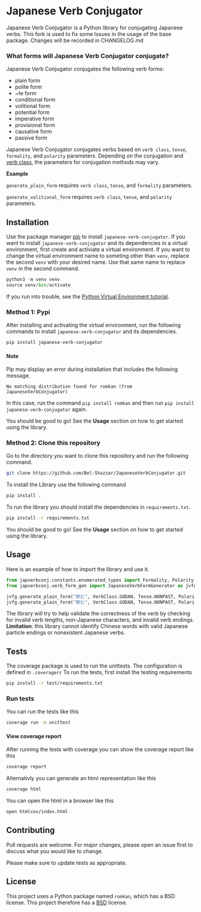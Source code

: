 # Japanese Verb Conjugator

Japanese Verb Conjugator is a Python library for conjugating Japanese verbs.
This fork is used to fix some Issues in the usage of the base package.
Changes will be recorded in CHANGELOG.md

### What forms will Japanese Verb Conjugator conjugate?

Japanese Verb Conjugator conjugates the following verb forms:

- plain form
- polite form
- ~te form
- conditional form
- volitional form
- potential form
- imperative form
- provisional form
- causative form
- passive form

Japanese Verb Conjugator conjugates verbs based on `verb class`, `tense`, `formality`, and `polarity` parameters. Depending on the conjugation and [verb class](https://wtawa.people.amherst.edu/jvrules/index.php?form=groups), the parameters for conjugation methods may vary.

**Example**

`generate_plain_form` requires `verb class`, `tense`, and `formality` parameters.

`generate_volitional_form` requires `verb class`, `tense`, and `polarity` parameters.

## Installation

Use the package manager [pip](https://pip.pypa.io/en/stable/) to install `japanese-verb-conjugator`. If you want to install `japanese-verb-conjugator` and its dependencies in a virtual environment, first create and activiate a virtual environment. If you want to change the virtual environment name to someting other than `venv`, replace the second `venv` with your desired name. Use that same name to replace `venv` in the second command.

```python
python3 -m venv venv
source venv/bin/activate
```

If you run into trouble, see the [Python Virtual Environment tutorial](https://docs.python.org/3/tutorial/venv.html).

### Method 1: Pypi

After installing and activating the virtual environment, run the following commands to install `japanese-verb-conjugator` and its dependencies.

```bash
pip install japanese-verb-conjugator
```

#### Note

Pip may display an error during installation that includes the following message.

```
No matching distribution found for romkan (from JapaneseVerbConjugator)
```

In this case, run the command `pip install romkan` and then run `pip install japanese-verb-conjugator` again.

You should be good to go! See the **Usage** section on how to get started using the library.

### Method 2: Clone this repository

Go to the directory you want to clone this repository and run the following command.

```bash
git clone https://github.com/Bel-Shazzar/JapaneseVerbConjugator.git
```

To install the Library use the following command

```bash
pip install .
```

To run the library you should install the dependencies in `requirements.txt`.

```bash
pip install -r requirements.txt
```

You should be good to go! See the **Usage** section on how to get started using the library.

## Usage

Here is an example of how to import the library and use it.

```python
from japverbconj.constants.enumerated_types import Formality, Polarity, Tense, VerbClass
from japverbconj.verb_form_gen import JapaneseVerbFormGenerator as jvfg

jvfg.generate_plain_form("飲む", VerbClass.GODAN, Tense.NONPAST, Polarity.POSITIVE) # returns '飲む'
jvfg.generate_plain_form("飲む", VerbClass.GODAN, Tense.NONPAST, Polarity.NEGATIVE) # returns '飲まない'
```

The library will try to help validate the correctness of the verb by checking for invalid verb lengths, non-Japanese characters, and invalid verb endings. **Limitation**: this library cannot identify Chinese words with valid Japanese particle endings or nonexistent Japanese verbs.

## Tests

The coverage package is used to run the unittests. The configuration is defined in `.coveragerc`
To run the tests, first install the testing requirements

```bash
pip install -r test/requirements.txt
```

### Run tests

You can run the tests like this

```bash
coverage run -m unittest
```

#### View coverage report

After running the tests with coverage you can show the coverage report like this

```bash
coverage report
```

Alternativly you can generate an html representation like this

```bash
coverage html
```

You can open the html in a browser like this

```bash
open htmlcov/index.html
```

## Contributing

Pull requests are welcome. For major changes, please open an issue first to discuss what you would like to change.

Please make sure to update tests as appropriate.

## License

This project uses a Python package named `romkan`, which has a BSD license. This project therefore has a [BSD](https://choosealicense.com/licenses/bsd/) license.
